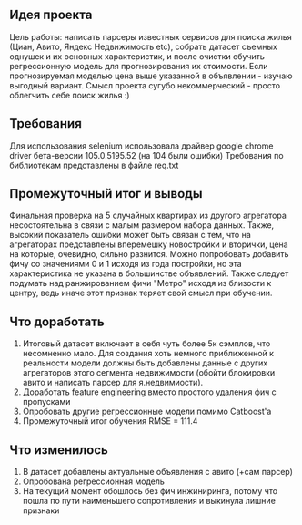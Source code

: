 ## Идея проекта
Цель работы: написать парсеры известных сервисов для поиска жилья (Циан, Авито, Яндекс Недвижимость etc), собрать датасет съемных однушек и их основных характеристик, и после очистки обучить регрессионную модель для прогнозирования их стоимости. Если прогнозируемая моделью цена выше указанной в объявлении - изучаю выгодный вариант. 
Смысл проекта сугубо некоммерческий - просто облегчить себе поиск жилья :)

## Требования
Для использования selenium использовала драйвер google chrome driver бета-версии 105.0.5195.52 (на 104 были ошибки)
Требования по библиотекам представлены в файле req.txt

## Промежуточный итог и выводы
Финальная проверка на 5 случайных квартирах из другого агрегатора несостоятельна в связи с малым размером набора данных. Также, высокий показатель ошибки может быть связан с тем, что на агрегаторах представлены вперемешку новостройки и вторички, цена на которые, очевидно, сильно разнится. Можно попробовать добавить фичу со значениями 0 и 1 исходя из года постройки, но эта характеристика не указана в большинстве объявлений. Также следует подумать над ранжированием фичи "Метро" исходя из близости к центру, ведь иначе этот признак теряет свой смысл при обучении.

## Что доработать
1. Итоговый датасет включает в себя чуть более 5к сэмплов, что несомненно мало. Для создания хоть немного приближенной к реальности модели должны быть добавлены данные с других агрегаторов этого сегмента недвижимости (обойти блокировки авито и написать парсер для я.недвимиости).
2. Доработать feature engineering вместо простого удаления фич с пропусками
3. Опробовать другие регрессионные модели помимо Catboost'а
4. Промежуточный итог обучения RMSE = 111.4

## Что изменилось
1. В датасет добавлены актуальные объявления с авито (+сам парсер)
2. Опробована регрессионная модель
3. На текущий момент обошлось без фич инжиниринга, потому что пошла по пути наименьшего сопротивления и выкинула лишние признаки